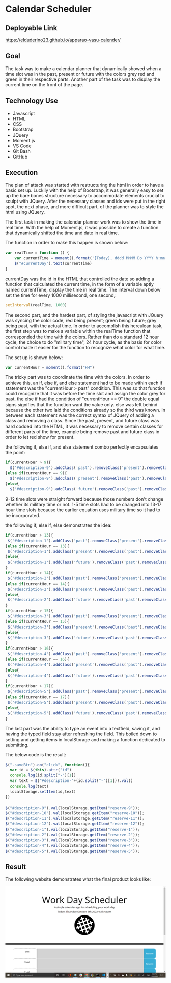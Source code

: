 # Calendar Scheduler

## Deployable Link

https://elduderino23.github.io/apparao-vasu-calender/

## Goal
The task was to make a calendar planner that dynamically showed when a time slot was in the past, present or future with the colors grey red and green in their respective parts. Another part of the task was to display the current time on the front of the page.

## Technology Use
  - Javascript
  - HTML
  - CSS
  - Bootstrap
  - JQuery
  - Moment.js
  - VS Code
  - Git Bash 
  - GitHub

## Execution
The plan of attack was started with restructuring the html in order to have a basic set up. Luckily with the help of Bootstrap, it was generally easy to set up the bare bones structure necessary to accommodate elements crucial to sculpt with JQuery. After the necessary classes and ids were put in the right spot, the next phase, and more difficult part, of the planner was to style the html using JQuery.

The first task in making the calendar planner work was to show the time in real time. With the help of Moment.js, it was possible to create a function that dynamically shifted the time and date in real time. 

The function in order to make this happen is shown below:

```Javascript
var realTime = function () {
    var currentTime = moment().format('[Today], dddd MMMM Do YYYY h:mm:ss a')
    $("#currentDay").text(currentTime)
}
```
currentDay was the id in the HTML that controlled the date so adding a function that calculated the current time, in the form of a variable aptly named currentTime, display the time in real time. The interval down below set the time for every 1000 millisecond, one second,:

```Javascript
setInterval(realTime, 1000)
```

The second part, and the hardest part, of styling the javascript with JQuery was syncing the color code, red being present; green being future; grey being past, with the actual time. In order to accomplish this herculean task, the first step was to make a variable within the realTime function that corresponded the time with the colors. Rather than do a standard 12 hour cycle, the choice to do "military time", 24 hour cycle, as the basis for color control made it easier for the function to recognize what color for what time. 

The set up is shown below:

```Javascript
var currentHour = moment().format("HH")
```

The tricky part was to coordinate the time with the colors. In order to achieve this, an if, else if, and else statement had to be made within each if statement was the "currentHour > past" condition. This was so that function could recognize that it was before the time slot and assign the color grey for past. the else if had the condition of "currentHour == 9" the double equal signs signifies that the function want the value only. else was left behind because the other two laid the conditions already so the third was known. In between each statement was the correct syntax of JQuery of adding a class and removing a class. Since the past, present, and future class was hard codded into the HTML, it was necessary to remove certain classes for different parts of the time, example being remove past and future class in order to let red show for present.

the following if, else if, and else statement combo perfectly encapsulates the point:

```Javascript
if(currentHour > 9){
  $('#description-9').addClass('past').removeClass('present').removeClass('future')
}else if(currentHour == 9){
  $('#description-9').addClass('present').removeClass('past').removeClass('future')
}else{
  $('#description-9').addClass('future').removeClass('past').removeClass('present')
```
9-12 time slots were straight forward because those numbers don't change whether its military time or not. 1-5 time slots had to be changed into 13-17 hour time slots because the earlier equation uses 
 military time so it had to be incorporated.

 the following if, else if, else demonstrates the idea:

 ```Javascript
if(currentHour > 13){
  $('#description-1').addClass('past').removeClass('present').removeClass('future')
}else if(currentHour == 13){
  $('#description-1').addClass('present').removeClass('past').removeClass('future')
}else{
  $('#description-1').addClass('future').removeClass('past').removeClass('present')
}
if(currentHour > 14){
  $('#description-2').addClass('past').removeClass('present').removeClass('future')
}else if(currentHour == 14){
  $('#description-2').addClass('present').removeClass('past').removeClass('future')
}else{
  $('#description-2').addClass('future').removeClass('past').removeClass('present')
}
if(currentHour > 15){
  $('#description-3').addClass('past').removeClass('present').removeClass('future')
}else if(currentHour == 15){
  $('#description-3').addClass('present').removeClass('past').removeClass('future')
}else{
  $('#description-3').addClass('future').removeClass('past').removeClass('present')
}
if(currentHour > 16){
  $('#description-4').addClass('past').removeClass('present').removeClass('future')
}else if(currentHour == 16){
  $('#description-4').addClass('present').removeClass('past').removeClass('future')
}else{
  $('#description-4').addClass('future').removeClass('past').removeClass('present')
}
if(currentHour > 17){
  $('#description-5').addClass('past').removeClass('present').removeClass('future')
}else if(currentHour == 17){
  $('#description-5').addClass('present').removeClass('past').removeClass('future')
}else{
  $('#description-5').addClass('future').removeClass('past').removeClass('present')
}
 ```
The last part was the ability to type an event into a textfield, saving it, and having the typed field stay after refreshing the field. This boiled down to setting and getting items in localStorage and making a function dedicated to submitting.

The below code is the result:

```Javascript
$(".saveBtn").on("click", function(){
  var id = $(this).attr("id")
  console.log(id.split("-")[1])
  var text = $("#description-"+(id.split("-")[1])).val()
  console.log(text)
  localStorage.setItem(id,text)
})

$("#description-9").val(localStorage.getItem("reserve-9"));
$("#description-10").val(localStorage.getItem("reserve-10"));
$("#description-11").val(localStorage.getItem("reserve-11"));
$("#description-12").val(localStorage.getItem("reserve-12"));
$("#description-1").val(localStorage.getItem("reserve-1"));
$("#description-2").val(localStorage.getItem("reserve-2"));
$("#description-3").val(localStorage.getItem("reserve-3"));
$("#description-4").val(localStorage.getItem("reserve-4"));
$("#description-5").val(localStorage.getItem("reserve-5"));
```
## Result

The following website demonstrates what the final product looks like:

![](2022-10-06-21-26-03.png)
